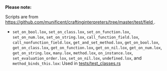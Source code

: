 <!-- Date Created: 13/08/2025. -->

**Please note:**

Scripts are from 
[ https://github.com/munificent/craftinginterpreters/tree/master/test/field ](https://github.com/munificent/craftinginterpreters/tree/master/test/field).

- `set_on_bool.lox`, `set_on_class.lox`, `set_on_function.lox`, `set_on_num.lox`, `set_on_string.lox`, `call_function_field.lox`, `call_nonfunction_field.lox`, `get_and_set_method.lox`, `get_on_bool.lox`, `get_on_class.lox`, `get_on_function.lox`, `get_on_nil.lox`, `get_on_num.lox`, `get_on_string.lox`, `many.lox`, `method.lox`, `on_instance.lox`, `set_evaluation_order.lox`, `set_on_nil.lox`, `undefined.lox`, and `method_binds_this.lox`: Used in [tests/test_classes.rs](https://github.com/behai-nguyen/rlox/blob/main/tests/test_classes.rs)
